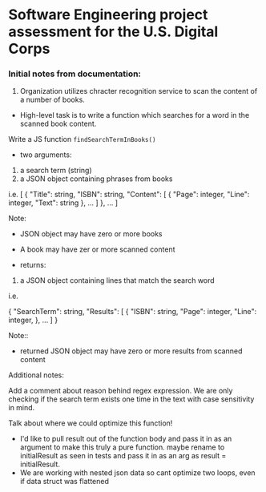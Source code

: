 # Software Engineering project assessment for the U.S. Digital Corps

### Initial notes from documentation:

1. Organization utilizes chracter recognition service to scan the content of a number of books. 
- High-level task is to write a function which searches for a word in the scanned book content. 

Write a JS function `findSearchTermInBooks()`
- two arguments: 

1. a search term (string)
2. a JSON object containing phrases from books

i.e. 
[
  {
    "Title": string,
    "ISBN": string,
    "Content": [
      {
        "Page": integer,
        "Line": integer,
        "Text": string
      },
      ...
    ]
  },
  ...
]

Note: 
- JSON object may have zero or more books
- A book may have zer or more scanned content

- returns: 

1. a JSON object containing lines that match the search word 

i.e. 

{
  "SearchTerm": string,
  "Results": [
    {
      "ISBN": string,
      "Page": integer,
      "Line": integer,
    },
    ...
  ]
}

Note::
- returned JSON object may have zero or more results from scanned content 


Additional notes:

Add a comment about reason behind regex expression. We are only checking if the search term exists one time in the text with case sensitivity in mind.

Talk about where we could optimize this function! 
- I'd like to pull result out of the function body and pass it in as an argument to make this truly a pure function. maybe rename to initialResult as seen in tests and pass it in as an arg as result = initialResult. 
- We are working with nested json data so cant optimize two loops, even if data struct was flattened 

